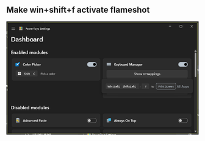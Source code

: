 ## Make win+shift+f activate flameshot

![dashboard](https://raw.githubusercontent.com/dillacorn/win-glaze-dots/refs/heads/main/ScreenShots_For_Guides/powertoys_flameshot_win+shift+f/dashboard.png)

